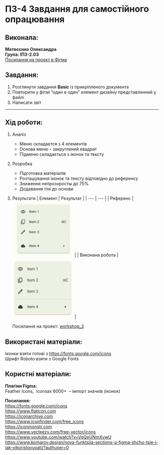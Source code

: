 # ПЗ-4 Завдання для самостійного опрацювання

## Виконала:  
**Матвєєнко Олександра**  
**Група: ІПЗ-2.03**  
[Посилання на проект в Фігма](https://www.figma.com/design/uglQDUN8zKtJ7TiDlrtC8v/workshop_3?node-id=0-1&t=K7S9Cjk4c7rL46m7-1)

## Завдання:
1. Розглянути завдання **Basic** із прикріпленого документа
2. Повторити у фігмі “один в один” елемент дизайну представленний у файлі
3. Написати звіт

---

## Хід роботи:
1. Аналіз
    - Меню складаєтся з 4 елементів
    - Основа меню - закруглений квадрат
    - Підменю складається з іконок та тексту
2. Розробка
    - Підготовка матеріалів
    - Розташування іконок та тексту відповідно до референсу
    - Зниження непрозоросты до 75%
    - Додавання тіні до основи
3. Результати
    | Елемент | Результат |
    | --- | --- |
    | Референс | <img src="images/ref.png" width="200px" /> |
    | Виконана робота | <img src="images/Frame.png" width="200px" /> |

    Посилання на проект: [workshop_3](https://www.figma.com/design/uglQDUN8zKtJ7TiDlrtC8v/workshop_3?node-id=0-1&t=K7S9Cjk4c7rL46m7-1)

## Використані матеріали:  
Іконки взяти готові з https://fonts.google.com/icons  
Шрифт Roboto взяти з Google Fonts

## Користні матеріали:
**Плагіни Figma:**   
Feather Icons,  iconsax 6000+  – імпорт значків (іконок)  

**Посилання:**  
https://fonts.google.com/icons  
https://www.flaticon.com  
https://iconarchive.com  
https://www.iconfinder.com/free_icons  
https://iconmonstr.com  
https://www.vecteezy.com/free-vector/icons  
https://www.youtube.com/watch?v=VqQeUNmXvwU  
https://www.komarov.design/nova-funktsiia-sections-u-figma-shcho-tsie-i-iak-vikoristovuvati/?authuser=0
